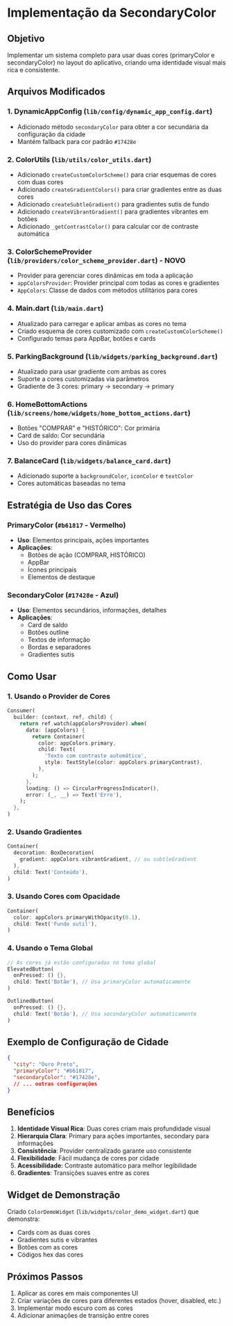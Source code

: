 # Implementação da SecondaryColor

## Objetivo

Implementar um sistema completo para usar duas cores (primaryColor e secondaryColor) no layout do aplicativo, criando uma identidade visual mais rica e consistente.

## Arquivos Modificados

### 1. **DynamicAppConfig** (`lib/config/dynamic_app_config.dart`)
- Adicionado método `secondaryColor` para obter a cor secundária da configuração da cidade
- Mantém fallback para cor padrão `#17428e`

### 2. **ColorUtils** (`lib/utils/color_utils.dart`)
- Adicionado `createCustomColorScheme()` para criar esquemas de cores com duas cores
- Adicionado `createGradientColors()` para criar gradientes entre as duas cores
- Adicionado `createSubtleGradient()` para gradientes sutis de fundo
- Adicionado `createVibrantGradient()` para gradientes vibrantes em botões
- Adicionado `_getContrastColor()` para calcular cor de contraste automática

### 3. **ColorSchemeProvider** (`lib/providers/color_scheme_provider.dart`) - NOVO
- Provider para gerenciar cores dinâmicas em toda a aplicação
- `appColorsProvider`: Provider principal com todas as cores e gradientes
- `AppColors`: Classe de dados com métodos utilitários para cores

### 4. **Main.dart** (`lib/main.dart`)
- Atualizado para carregar e aplicar ambas as cores no tema
- Criado esquema de cores customizado com `createCustomColorScheme()`
- Configurado temas para AppBar, botões e cards

### 5. **ParkingBackground** (`lib/widgets/parking_background.dart`)
- Atualizado para usar gradiente com ambas as cores
- Suporte a cores customizadas via parâmetros
- Gradiente de 3 cores: primary → secondary → primary

### 6. **HomeBottomActions** (`lib/screens/home/widgets/home_bottom_actions.dart`)
- Botões "COMPRAR" e "HISTÓRICO": Cor primária
- Card de saldo: Cor secundária
- Uso do provider para cores dinâmicas

### 7. **BalanceCard** (`lib/widgets/balance_card.dart`)
- Adicionado suporte a `backgroundColor`, `iconColor` e `textColor`
- Cores automáticas baseadas no tema

## Estratégia de Uso das Cores

### **PrimaryColor** (`#b61817` - Vermelho)
- **Uso**: Elementos principais, ações importantes
- **Aplicações**:
  - Botões de ação (COMPRAR, HISTÓRICO)
  - AppBar
  - Ícones principais
  - Elementos de destaque

### **SecondaryColor** (`#17428e` - Azul)
- **Uso**: Elementos secundários, informações, detalhes
- **Aplicações**:
  - Card de saldo
  - Botões outline
  - Textos de informação
  - Bordas e separadores
  - Gradientes sutis

## Como Usar

### 1. **Usando o Provider de Cores**
```dart
Consumer(
  builder: (context, ref, child) {
    return ref.watch(appColorsProvider).when(
      data: (appColors) {
        return Container(
          color: appColors.primary,
          child: Text(
            'Texto com contraste automático',
            style: TextStyle(color: appColors.primaryContrast),
          ),
        );
      },
      loading: () => CircularProgressIndicator(),
      error: (_, __) => Text('Erro'),
    );
  },
)
```

### 2. **Usando Gradientes**
```dart
Container(
  decoration: BoxDecoration(
    gradient: appColors.vibrantGradient, // ou subtleGradient
  ),
  child: Text('Conteúdo'),
)
```

### 3. **Usando Cores com Opacidade**
```dart
Container(
  color: appColors.primaryWithOpacity(0.1),
  child: Text('Fundo sutil'),
)
```

### 4. **Usando o Tema Global**
```dart
// As cores já estão configuradas no tema global
ElevatedButton(
  onPressed: () {},
  child: Text('Botão'), // Usa primaryColor automaticamente
)

OutlinedButton(
  onPressed: () {},
  child: Text('Botão'), // Usa secondaryColor automaticamente
)
```

## Exemplo de Configuração de Cidade

```json
{
  "city": "Ouro Preto",
  "primaryColor": "#b61817",
  "secondaryColor": "#17428e",
  // ... outras configurações
}
```

## Benefícios

1. **Identidade Visual Rica**: Duas cores criam mais profundidade visual
2. **Hierarquia Clara**: Primary para ações importantes, secondary para informações
3. **Consistência**: Provider centralizado garante uso consistente
4. **Flexibilidade**: Fácil mudança de cores por cidade
5. **Acessibilidade**: Contraste automático para melhor legibilidade
6. **Gradientes**: Transições suaves entre as cores

## Widget de Demonstração

Criado `ColorDemoWidget` (`lib/widgets/color_demo_widget.dart`) que demonstra:
- Cards com as duas cores
- Gradientes sutis e vibrantes
- Botões com as cores
- Códigos hex das cores

## Próximos Passos

1. Aplicar as cores em mais componentes UI
2. Criar variações de cores para diferentes estados (hover, disabled, etc.)
3. Implementar modo escuro com as cores
4. Adicionar animações de transição entre cores
